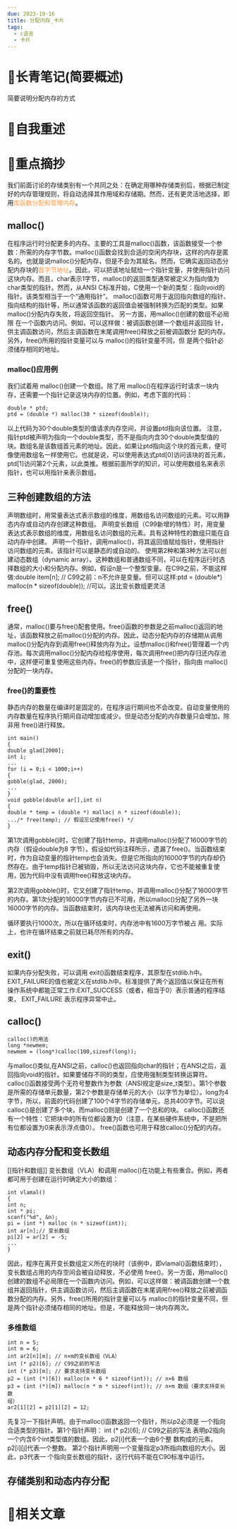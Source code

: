 ```yaml
---
due: 2023-10-16
title: 分配内存_卡片
tags:
  - c语言
  - 卡片
---
```

# 📖长青笔记(简要概述)
简要说明分配内存的方式


# 📘自我重述




# 🍎重点摘抄

我们前面讨论的存储类别有一个共同之处：在确定用哪种存储类别后，根据已制定好的内存管理规则，将自动选择其作用域和存储期。然而，还有更灵活地选择，即用<font color="#f79646">库函数分配和管理内存</font>。
## malloc()
在程序运行时分配更多的内存。主要的工具是malloc()函数，该函数接受一个参数：所需的内存字节数。malloc()函数会找到合适的空闲内存块，这样的内存是匿名的。也就是说malloc()分配内存，但是不会为其赋名。然而，它确实返回动态分配内存块的<font color="#f79646">首字节地址</font>。因此，可以把该地址赋给一个指针变量，并使用指针访问这块内存。而且，char表示1字节，malloc()的返回类型通常被定义为指向值为char类型的指针。然而，从ANSI C标准开始，C使用一个新的类型：指向void的指针。该类型相当于一个“通用指针”。
malloc()函数可用于返回指向数组的指针、指向结构的指针等，所以通常该函数的返回值会被强制转换为匹配的类型。如果 malloc()分配内存失败，将返回空指针。
另一方面，用malloc()创建的数组不必局限 在一个函数内访问。例如，可以这样做：被调函数创建一个数组并返回指 针，供主调函数访问，然后主调函数在末尾调用free()释放之前被调函数分 配的内存。另外，free()所用的指针变量可以与 malloc()的指针变量不同，但 是两个指针必须储存相同的地址。
### malloc()应用例
我们试着用 malloc()创建一个数组。除了用 malloc()在程序运行时请求一块内存，还需要一个指针记录这块内存的位置。例如，考虑下面的代码：
```
double * ptd;
ptd = (double *) malloc(30 * sizeof(double));
```
以上代码为30个double类型的值请求内存空间，并设置ptd指向该位置。
注意，指针ptd被声明为指向一个double类型，而不是指向内含30个double类型值的块。数组名是该数组首元素的地址。因此，如果让ptd指向这个块的首元素，便可像使用数组名一样使用它。也就是说，可以使用表达式ptd\[0]访问该块的首元素，ptd\[1]访问第2个元素，以此类推。根据前面所学的知识，可以使用数组名来表示指针，也可以用指针来表示数组。

## 三种创建数组的方法
声明数组时，用常量表达式表示数组的维度，用数组名访问数组的元素。可以用静态内存或自动内存创建这种数组。
声明变长数组（C99新增的特性）时，用变量表达式表示数组的维度，用数组名访问数组的元素。具有这种特性的数组只能在自动内存中创建。
声明一个指针，调用malloc()，将其返回值赋给指针，使用指针访问数组的元素。该指针可以是静态的或自动的。
使用第2种和第3种方法可以创建动态数组（dynamic array）。这种数组和普通数组不同，可以在程序运行时选择数组的大小和分配内存。例如，假设n是一个整型变量。在C99之前，不能这样做:double item\[n]; // C99之前：n不允许是变量。但可以这样:ptd = (double\*) malloc(n * sizeof(double)); //可以。这比变长数组更灵活

## free()
通常，malloc()要与free()配套使用。free()函数的参数是之前malloc()返回的地址，该函数释放之前malloc()分配的内存。因此，动态分配内存的存储期从调用malloc()分配内存到调用free()释放内存为止。设想malloc()和free()管理着一个内存池。每次调用malloc()分配内存给程序使用，每次调用free()把内存归还内存池中，这样便可重复使用这些内存。free()的参数应该是一个指针，指向由 malloc()分配的一块内存。

### free()的重要性
静态内存的数量在编译时是固定的，在程序运行期间也不会改变。自动变量使用的内存数量在程序执行期间自动增加或减少。但是动态分配的内存数量只会增加，除非用 free()进行释放。
```
int main()
{
double glad[2000];
int i;
...
for (i = 0;i < 1000;i++)
{
gobble(glad, 2000);
...
}
void gobble(double ar[],int n)
{
double * temp = (double *) malloc( n * sizeof(double));
.../* free(temp); // 假设忘记使用free() */
}
```
第1次调用gobble()时，它创建了指针temp，并调用malloc()分配了16000字节的内存（假设double为8 字节）。假设如代码注释所示，遗漏了free()。当函数结束时，作为自动变量的指针temp也会消失。但是它所指向的16000字节的内存却仍然存在。由于temp指针已被销毁，所以无法访问这块内存，它也不能被重复使用，因为代码中没有调用free()释放这块内存。

第2次调用gobble()时，它又创建了指针temp，并调用malloc()分配了16000字节的内存。第1次分配的16000字节内存已不可用，所以malloc()分配了另外一块16000字节的内存。当函数结束时，该内存块也无法被再访问和再使用。

循环要执行1000次，所以在循环结束时，内存池中有1600万字节被占
用。实际上，也许在循环结束之前就已耗尽所有的内存。
## exit()
如果内存分配失败，可以调用 exit()函数结束程序，其原型在stdlib.h中。EXIT_FAILURE的值也被定义在stdlib.h中。标准提供了两个返回值以保证在所有操作系统中都能正常工作:EXIT_SUCCESS（或者，相当于0）表示普通的程序结束， EXIT_FAILURE 表示程序异常中止。

## calloc()
```
calloc()的用法
long *newmem;
newmem = (long*)calloc(100,sizeof(long));
```
与malloc()类似,在ANSI之前，calloc()也返回指向char的指针；在ANSI之后，返回指向void的指针。如果要储存不同的类型，应使用强制类型转换运算符。calloc()函数接受两个无符号整数作为参数（ANSI规定是size_t类型）。第1个参数是所需的存储单元数量，第2个参数是存储单元的大小（以字节为单位）。long为4字节，所以，前面的代码创建了100个4字节的存储单元，总共400字节。可以说calloc()是创建了多个块，而malloc()则是创建了一个总和的块。
calloc()函数还有一个特性：它把块中的所有位都设置为0（注意，在某些硬件系统中，不是把所有位都设置为0来表示浮点值0）。
free()函数也可用于释放calloc()分配的内存。

## 动态内存分配和变长数组
[[指针和数组]]
变长数组（VLA）和调用 malloc()在功能上有些重合。例如，两者都可用于创建在运行时确定大小的数组：
```
int vlamal()
{
int n;
int * pi;
scanf("%d", &n);
pi = (int *) malloc (n * sizeof(int));
int ar[n];// 变长数组
pi[2] = ar[2] = -5;
...
}
```
因此，程序在离开变长数组定义所在的块时（该例中，即vlamal()函数结束时），变长数组占用的内存空间会被自动释放，不必使用 free()。另一方面，用malloc()创建的数组不必局限在一个函数内访问。例如，可以这样做：被调函数创建一个数组并返回指针，供主调函数访问，然后主调函数在末尾调用free()释放之前被调函数分配的内存。另外，free()所用的指针变量可以与 malloc()的指针变量不同，但是两个指针必须储存相同的地址。但是，不能释放同一块内存两次。

### 多维数组
```
int n = 5;
int m = 6;
int ar2[n][m]; // n×m的变长数组（VLA）
int (* p2)[6]; // C99之前的写法
int (* p3)[m]; // 要求支持变长数组
p2 = (int (*)[6]) malloc(n * 6 * sizeof(int)); // n×6 数组
p3 = (int (*)[m]) malloc(n * m * sizeof(int)); // n×m 数组（要求支持变长数
组）
ar2[1][2] = p2[1][2] = 12;
```
先复习一下指针声明。由于malloc()函数返回一个指针，所以p2必须是
一个指向合适类型的指针。第1个指针声明：
int (* p2)\[6]; // C99之前的写法
表明p2指向一个内含6个int类型值的数组。因此，p2\[i]代表一个由6个整
数构成的元素，p2[i][j]代表一个整数。
第2个指针声明用一个变量指定p3所指向数组的大小。因此，p3代表一
个指向变长数组的指针，这行代码不能在C90标准中运行。


## 存储类别和动态内存分配

# 📒相关文章


